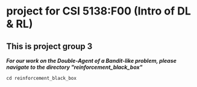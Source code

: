 # project for CSI 5138:F00 (Intro of DL & RL)
## This is project group 3

***For our work on the Double-Agent of a Bandit-like problem, please navigate to the directory "reinforcement_black_box"***

```
cd reinforcement_black_box
```
